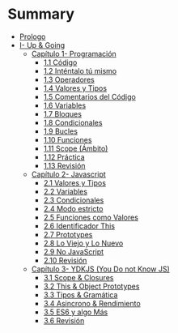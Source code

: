 # Summary

* [Prologo](../i-up-and-going.md)
* [I- Up & Going](0-prefacio.md)
  * [Capítulo 1- Programación](1-programacion.md)
    * [1.1 Código](1-programacion/11-codigo.md)
    * [1.2 Inténtalo tú mismo](1-programacion/12-intentalo-tu-mismo.md)
    * [1.3 Operadores](1-programacion/13-operadores.md)
    * [1.4 Valores y Tipos](1-programacion/14-valores-y-tipos.md)
    * [1.5 Comentarios del Código](1-programacion/15-comentarios-del-codigo.md)
    * [1.6 Variables](1-programacion/16-variables.md)
    * [1.7 Bloques](1-programacion/17-bloques.md)
    * [1.8 Condicionales](1-programacion/18-condicionales.md)
    * [1.9 Bucles](1-programacion/19-bucles.md)
    * [1.10 Funciones](1-programacion/110-funciones.md)
    * [1.11 Scope \(Ámbito\)](1-programacion/111-scope-alcance.md)
    * [1.12 Práctica](1-programacion/112-practica.md)
    * [1.13 Revisión](1-programacion/113-revision.md)
  * [Capítulo 2- Javascript](2-javascript.md)
    * [2.1 Valores y Tipos](2-javascript/1-valores-y-tipos.md)
    * [2.2 Variables](2-javascript/22-variables.md)
    * [2.3 Condicionales](2-javascript/23-condicionales.md)
    * [2.4 Modo estricto](2-javascript/24-modo-estricto.md)
    * [2.5 Funciones como Valores](2-javascript/25-funciones-como-valores.md)
    * [2.6 Identificador This](2-javascript/26-identificador-this.md)
    * [2.7 Prototypes](2-javascript/27-prototypes.md)
    * [2.8 Lo Viejo y Lo Nuevo](2-javascript/28-lo-viejo-y-lo-nuevo.md)
    * [2.9 No JavaScript](2-javascript/29-non-javascript.md)
    * [2.10 Revisión](2-javascript/210-revision.md)
  * [Capítulo 3- YDKJS (You Do not Know JS)](3-ydkjs-(You-Do-not-Know-JS).md)
    * [3.1 Scope & Closures](3-ydkjs-(You-Do-not-Know-JS)/31-scope-and-closures.md)
    * [3.2 This & Object Prototypes](3-ydkjs-(You-Do-not-Know-JS)/31-this-and-object-prototypes.md)
    * [3.3 Tipos & Gramática](3-ydkjs-(You-Do-not-Know-JS)/32-tipos-and-gramatica.md)
    * [3.4 Asincrono & Rendimiento](3-ydkjs-(You-Do-not-Know-JS)/34-async-and-performance.md)
    * [3.5 ES6 y algo Más](3-ydkjs-(You-Do-not-Know-JS)/35-es6-and-mas-alla.md)
    * [3.6 Revisión](3-ydkjs-(You-Do-not-Know-JS)/36-revision.md)

